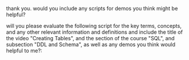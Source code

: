 
thank you. would you include any scripts for demos you think might be helpful? 






will you please evaluate the following script for the key terms, concepts, and any other relevant information and definitions and include the title of the video "Creating Tables", and the section of the course "SQL", and subsection "DDL and Schema", as well as any demos you think would helpful to me?: